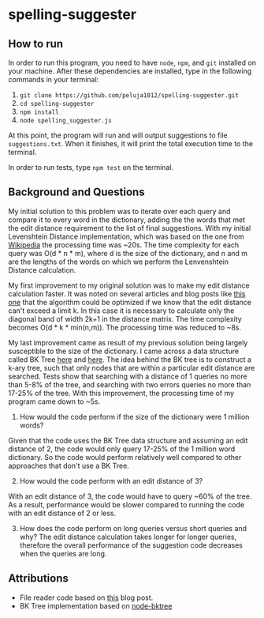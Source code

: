 spelling-suggester
==================

How to run
----------

In order to run this program, you need to have `node`, `npm`, and `git` installed on your machine. After these dependencies are installed, type in the following commands in your terminal:

1. `git clone https://github.com/peluja1012/spelling-suggester.git`
2. `cd spelling-suggester`
3. `npm install`
4. `node spelling_suggester.js`

At this point, the program will run and will output suggestions to file `suggestions.txt`. When it finishes, it will print the total execution time to the terminal.

In order to run tests, type `npm test` on the terminal.

Background and Questions
------------------------

My initial solution to this problem was to iterate over each query and compare it to every word in the dictionary, adding the the words that met the edit distance requirement to the list of final suggestions. With my initial Levenshtein Distance implementation, which was based on the one from [Wikipedia](http://en.wikipedia.org/wiki/Wagner%E2%80%93Fischer_algorithm) the processing time was ~20s. The time complexity for each query was O(d * n * m), where d is the size of the dictionary, and n and m are the lengths of the words on which we perform the Lenvenshtein Distance calculation.

My first improvement to my original solution was to make my edit distance calculation faster. It was noted on several articles and blog posts like [this one](http://ntz-develop.blogspot.com/2011/03/fuzzy-string-search.html) that the algorithm could be optimized if we know that the edit distance can't exceed a limit k. In this case it is necessary to calculate only the diagonal band of width 2k+1 in the distance matrix. The time complexity becomes O(d * k * min(n,m)). The processing time was reduced to ~8s.

My last improvement came as result of my previous solution being largely susceptible to the size of the dictionary. I came across a data structure called BK Tree [here](http://vivekn.com/blog/2014/01/27/efficient-spelling-correction-using-bk-trees/) and [here](http://blog.notdot.net/2007/4/Damn-Cool-Algorithms-Part-1-BK-Trees). The idea behind the BK tree is to construct a k-ary tree, such that only nodes that are within a particular edit distance are searched. Tests show that searching with a distance of 1 queries no more than 5-8% of the tree, and searching with two errors queries no more than 17-25% of the tree. With this improvement, the processing time of my program came down to ~5s.

1. How would the code perform if the size of the dictionary were 1 million words?
  
  Given that the code uses the BK Tree data structure and assuming an edit distance of 2, the code would only query 17-25%   of the 1 million word dictionary. So the code would perform relatively well compared to other approaches that don't use a   BK Tree.

2. How would the code perform with an edit distance of 3?

  With an edit distance of 3, the code would have to query ~60% of the tree. As a result, performance would be slower        compared to running the code with an edit distance of 2 or less.
  
3. How does the code perform on long queries versus short queries and why?
  The edit distance calculation takes longer for longer queries, therefore the overall performance of the suggestion code    decreases when the queries are long.

Attributions
------------
- File reader code based on [this](http://strongloop.com/strongblog/practical-examples-of-the-new-node-js-streams-api/) blog post.
- BK Tree implementation based on [node-bktree](https://github.com/jonahharris/node-bktree)
